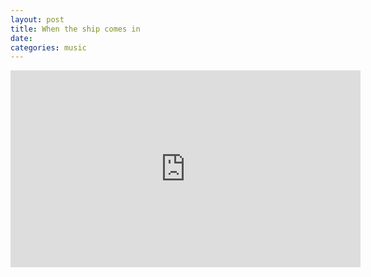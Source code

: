 ```yaml
---
layout: post
title: When the ship comes in
date: 
categories: music
---
```


<div class="youtube-embed-container">
	<iframe width="560" height="315" src="https://www.youtube.com/embed/mXS630d5Q6o" title="YouTube video player" frameborder="0" allow="accelerometer; autoplay; clipboard-write; encrypted-media; gyroscope; picture-in-picture" allowfullscreen></iframe>
</div>